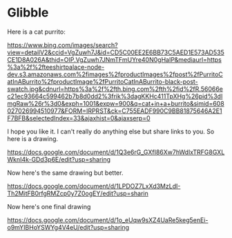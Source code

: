 # Glibble
Here is a cat purrito:

https://www.bing.com/images/search?view=detailV2&ccid=VgZuwh7J&id=CD5C00EE2E6BB73C5AED1E573AD535CE1D8A026A&thid=OIP.VgZuwh7JNmTFmUYre40N0gHaIP&mediaurl=https%3a%2f%2fteeshirtpalace-node-dev.s3.amazonaws.com%2fimages%2fproductImages%2fpost%2fPurritoCatInABurrito%2fproductImage%2fPurritoCatInABurrito-black-post-swatch.jpg&cdnurl=https%3a%2f%2fth.bing.com%2fth%2fid%2fR.56066ec21ec93664c599462b7b8d0dd2%3frik%3dagKKHc411TpXHg%26pid%3dImgRaw%26r%3d0&exph=1001&expw=900&q=cat+in+a+burrito&simid=608027026994510977&FORM=IRPRST&ck=C755EADF990C9BB81875646A2E1F7BFB&selectedIndex=33&ajaxhist=0&ajaxserp=0 

I hope you like it. I can't really do anything else but share links to you. So here is a drawing.

https://docs.google.com/document/d/1Q3e6rG_GXfI86Xw7hWdlxTRFG8GXLWknI4k-GDd3p6E/edit?usp=sharing

Now here's the same drawing but better.

https://docs.google.com/document/d/1LPDOZ7LxXd3MzLdI-Th2MitFB0rfgRMZcp0y7Z0ogEY/edit?usp=sharin



Now here's one final drawing


https://docs.google.com/document/d/1o_eUqw9sXZ4UaRe5keg5enEi-o9mYIBHoYSWYg4V4eU/edit?usp=sharing











































